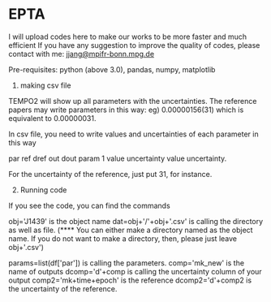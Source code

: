 # EPTA

I will upload codes here to make our works to be more faster and much efficient
If you have any suggestion to improve the quality of codes, please contact with me: jjang@mpifr-bonn.mpg.de

Pre-requisites: python (above 3.0), pandas, numpy, matplotlib


1. making csv file

TEMPO2 will show up all parameters with the uncertainties. The reference papers may write parameters in this way: eg) 0.00000156(31) which is equivalent to 0.00000031. 

In csv file, you need to write values and uncertainties of each parameter in this way

par       ref    dref 				out 		dout
param 1   value  uncertainty	value		uncertainty.

For the uncertainty of the reference, just put 31, for instance. 


2. Running code

If you see the code, you can find the commands

obj='J1439' is the object name
dat=obj+'/'+obj+'.csv' is calling the directory as well as file. (**** You can either make a directory named as the object name. If you do not want to make a directory, then, please just leave obj+'.csv')

params=list(df['par']) is calling the parameters.
comp='mk_new' is the name of outputs
dcomp='d'+comp is calling the uncertainty column of your output 
comp2='mk+time+epoch' is the reference
dcomp2='d'+comp2 is the uncertainty of the reference.


